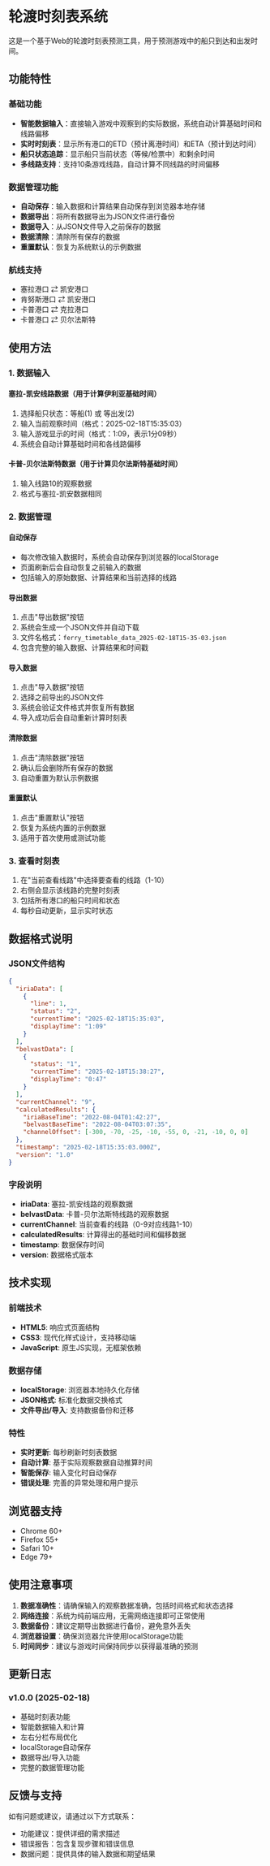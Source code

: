 # 轮渡时刻表系统

这是一个基于Web的轮渡时刻表预测工具，用于预测游戏中的船只到达和出发时间。

## 功能特性

### 基础功能
- **智能数据输入**：直接输入游戏中观察到的实际数据，系统自动计算基础时间和线路偏移
- **实时时刻表**：显示所有港口的ETD（预计离港时间）和ETA（预计到达时间）
- **船只状态追踪**：显示船只当前状态（等候/检票中）和剩余时间
- **多线路支持**：支持10条游戏线路，自动计算不同线路的时间偏移

### 数据管理功能
- **自动保存**：输入数据和计算结果自动保存到浏览器本地存储
- **数据导出**：将所有数据导出为JSON文件进行备份
- **数据导入**：从JSON文件导入之前保存的数据
- **数据清除**：清除所有保存的数据
- **重置默认**：恢复为系统默认的示例数据

### 航线支持
- 塞拉港口 ⇄ 凯安港口
- 肯努斯港口 ⇄ 凯安港口  
- 卡普港口 ⇄ 克拉港口
- 卡普港口 ⇄ 贝尔法斯特

## 使用方法

### 1. 数据输入
#### 塞拉-凯安线路数据（用于计算伊利亚基础时间）
1. 选择船只状态：等船(1) 或 等出发(2)
2. 输入当前观察时间（格式：2025-02-18T15:35:03）
3. 输入游戏显示的时间（格式：1:09，表示1分09秒）
4. 系统会自动计算基础时间和各线路偏移

#### 卡普-贝尔法斯特数据（用于计算贝尔法斯特基础时间）
1. 输入线路10的观察数据
2. 格式与塞拉-凯安数据相同

### 2. 数据管理

#### 自动保存
- 每次修改输入数据时，系统会自动保存到浏览器的localStorage
- 页面刷新后会自动恢复之前输入的数据
- 包括输入的原始数据、计算结果和当前选择的线路

#### 导出数据
1. 点击"导出数据"按钮
2. 系统会生成一个JSON文件并自动下载
3. 文件名格式：`ferry_timetable_data_2025-02-18T15-35-03.json`
4. 包含完整的输入数据、计算结果和时间戳

#### 导入数据
1. 点击"导入数据"按钮
2. 选择之前导出的JSON文件
3. 系统会验证文件格式并恢复所有数据
4. 导入成功后会自动重新计算时刻表

#### 清除数据
1. 点击"清除数据"按钮
2. 确认后会删除所有保存的数据
3. 自动重置为默认示例数据

#### 重置默认
1. 点击"重置默认"按钮
2. 恢复为系统内置的示例数据
3. 适用于首次使用或测试功能

### 3. 查看时刻表
1. 在"当前查看线路"中选择要查看的线路（1-10）
2. 右侧会显示该线路的完整时刻表
3. 包括所有港口的船只时间和状态
4. 每秒自动更新，显示实时状态

## 数据格式说明

### JSON文件结构
```json
{
  "iriaData": [
    {
      "line": 1,
      "status": "2",
      "currentTime": "2025-02-18T15:35:03",
      "displayTime": "1:09"
    }
  ],
  "belvastData": [
    {
      "status": "1", 
      "currentTime": "2025-02-18T15:38:27",
      "displayTime": "0:47"
    }
  ],
  "currentChannel": "9",
  "calculatedResults": {
    "iriaBaseTime": "2022-08-04T01:42:27",
    "belvastBaseTime": "2022-08-04T03:07:35",
    "channelOffset": [-300, -70, -25, -10, -55, 0, -21, -10, 0, 0]
  },
  "timestamp": "2025-02-18T15:35:03.000Z",
  "version": "1.0"
}
```

### 字段说明
- **iriaData**: 塞拉-凯安线路的观察数据
- **belvastData**: 卡普-贝尔法斯特线路的观察数据
- **currentChannel**: 当前查看的线路（0-9对应线路1-10）
- **calculatedResults**: 计算得出的基础时间和偏移数据
- **timestamp**: 数据保存时间
- **version**: 数据格式版本

## 技术实现

### 前端技术
- **HTML5**: 响应式页面结构
- **CSS3**: 现代化样式设计，支持移动端
- **JavaScript**: 原生JS实现，无框架依赖

### 数据存储
- **localStorage**: 浏览器本地持久化存储
- **JSON格式**: 标准化数据交换格式
- **文件导出/导入**: 支持数据备份和迁移

### 特性
- **实时更新**: 每秒刷新时刻表数据
- **自动计算**: 基于实际观察数据自动推算时间
- **智能保存**: 输入变化时自动保存
- **错误处理**: 完善的异常处理和用户提示

## 浏览器支持

- Chrome 60+
- Firefox 55+
- Safari 10+
- Edge 79+

## 使用注意事项

1. **数据准确性**：请确保输入的观察数据准确，包括时间格式和状态选择
2. **网络连接**：系统为纯前端应用，无需网络连接即可正常使用
3. **数据备份**：建议定期导出数据进行备份，避免意外丢失
4. **浏览器设置**：确保浏览器允许使用localStorage功能
5. **时间同步**：建议与游戏时间保持同步以获得最准确的预测

## 更新日志

### v1.0.0 (2025-02-18)
- 基础时刻表功能
- 智能数据输入和计算
- 左右分栏布局优化
- localStorage自动保存
- 数据导出/导入功能
- 完整的数据管理功能

## 反馈与支持

如有问题或建议，请通过以下方式联系：
- 功能建议：提供详细的需求描述
- 错误报告：包含复现步骤和错误信息
- 数据问题：提供具体的输入数据和期望结果 
